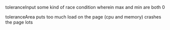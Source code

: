 toleranceInput
    some kind of race condition wherein max and min are  both 0

toleranceArea
    puts too much load on the page (cpu and memory)
    crashes the page lots

